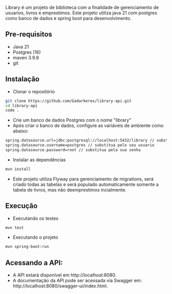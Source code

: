 Library é um projeto de biblioteca com a finalidade de gerenciamento de usuarios, livros e emprestimos.
Este projeto utiliza java 21 com postgres como banco de dados e spring boot para desenvolvimento.

## Pre-requisitos

- Java 21
- Postgres (16)
- maven 3.9.8
- git

## Instalação

- Clonar o repositório

```bash
git clone https://github.com/Gadarkeres/library-api.git
cd library-api
code .
```

- Crie um banco de dados Postgres com o nome "library"
- Após criar o banco de dados, configure as variáveis de ambiente como abaixo:

```bash
spring.datasource.url=jdbc:postgresql://localhost:5432/library // substitua pela sua url
spring.datasource.username=postgres // substitua pelo seu usuario
spring.datasource.password=root // substitua pela sua senha
```

- Instalar as dependências

```bash
mvn install
```

- Este projeto utiliza Flyway para gerenciamento de migrations, será criado todas as tabelas e será populado automaticamente somente a tabela de livros, mas não deemprestimos incialmente.
## Execução

- Executando os testes

```bash
mvn test
```

- Executando o projeto

```bash
mvn spring-boot:run
``` 

## Acessando a API:

- A API estará disponível em http://localhost:8080.
- A documentação da API pode ser acessada via Swagger em: http://localhost:8080/swagger-ui/index.html.
